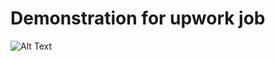 # Demonstration for upwork job

![Alt Text](https://github.com/DadiAnas/subsetInColumn_excel_pandas/raw/master/subsetcolumns.gif)
